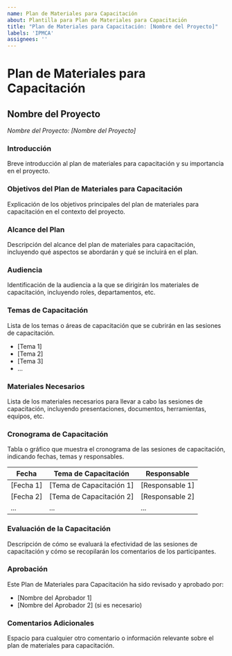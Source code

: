 ```yaml
---
name: Plan de Materiales para Capacitación
about: Plantilla para Plan de Materiales para Capacitación
title: "Plan de Materiales para Capacitación: [Nombre del Proyecto]"
labels: 'IPMCA'
assignees: ''
---
```

# Plan de Materiales para Capacitación

## Nombre del Proyecto
*Nombre del Proyecto: [Nombre del Proyecto]*

### Introducción
Breve introducción al plan de materiales para capacitación y su importancia en el proyecto.

### Objetivos del Plan de Materiales para Capacitación
Explicación de los objetivos principales del plan de materiales para capacitación en el contexto del proyecto.

### Alcance del Plan
Descripción del alcance del plan de materiales para capacitación, incluyendo qué aspectos se abordarán y qué se incluirá en el plan.

### Audiencia
Identificación de la audiencia a la que se dirigirán los materiales de capacitación, incluyendo roles, departamentos, etc.

### Temas de Capacitación
Lista de los temas o áreas de capacitación que se cubrirán en las sesiones de capacitación.

- [Tema 1]
- [Tema 2]
- [Tema 3]
- ...

### Materiales Necesarios
Lista de los materiales necesarios para llevar a cabo las sesiones de capacitación, incluyendo presentaciones, documentos, herramientas, equipos, etc.

### Cronograma de Capacitación
Tabla o gráfico que muestra el cronograma de las sesiones de capacitación, indicando fechas, temas y responsables.

| Fecha     | Tema de Capacitación         | Responsable       |
| --------- | ---------------------------- | ----------------- |
| [Fecha 1] | [Tema de Capacitación 1]     | [Responsable 1]  |
| [Fecha 2] | [Tema de Capacitación 2]     | [Responsable 2]  |
| ...       | ...                          | ...               |

### Evaluación de la Capacitación
Descripción de cómo se evaluará la efectividad de las sesiones de capacitación y cómo se recopilarán los comentarios de los participantes.

### Aprobación
Este Plan de Materiales para Capacitación ha sido revisado y aprobado por:

- [Nombre del Aprobador 1]
- [Nombre del Aprobador 2] (si es necesario)

### Comentarios Adicionales
Espacio para cualquier otro comentario o información relevante sobre el plan de materiales para capacitación.

